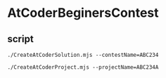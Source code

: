 ﻿# AtCoderBeginersContest

## script

```shell
./CreateAtCoderSolution.mjs --contestName=ABC234
```

```shell
./CreateAtCoderProject.mjs --projectName=ABC234A
```